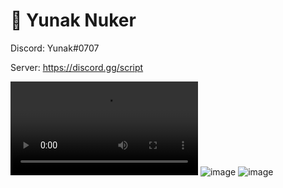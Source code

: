 # 🌟 Yunak Nuker

Discord: Yunak#0707

Server: https://discord.gg/script



![video](https://user-images.githubusercontent.com/64258925/179221221-d6bcc5df-cf5e-4184-8e24-de69d110733d.mp4)
![image](https://user-images.githubusercontent.com/64258925/179219941-63dbf9b3-f09f-459d-9003-ad07b1fcaa51.png)
![image](https://user-images.githubusercontent.com/64258925/179220032-81fde567-13fe-478e-b8be-9d9c2f9523c1.png)
